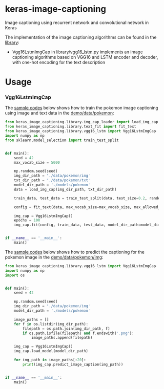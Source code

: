 # keras-image-captioning

Image captioning using recurrent network and convolutional network in Keras

The implementation of the image captioning algorithms can be found in the [library](keras_image_captioning/library):

* Vgg16LstmImgCap in [library/vgg16_lstm.py](keras_image_captioning/library/vgg16_lstm.py) implements an image captioning
algorithms based on VGG16 and LSTM encoder and decoder, with one-hot encoding for the text description

# Usage

### Vgg16LstmImgCap

The [sample codes](keras_image_captioning/demo/vgg16_lstm_train.py) below shows how to train the pokemon image 
captioning using image and text data in the [demo/data/pokemon](keras_image_captioning/demo/data/pokemon):

```python
from keras_image_captioning.library.img_cap_loader import load_img_cap
from keras_image_captioning.library.text_fit import fit_text
from keras_image_captioning.library.vgg16_lstm import Vgg16LstmImgCap
import numpy as np
from sklearn.model_selection import train_test_split


def main():
    seed = 42
    max_vocab_size = 5000

    np.random.seed(seed)
    img_dir_path = './data/pokemon/img'
    txt_dir_path = './data/pokemon/txt'
    model_dir_path = './models/pokemon'
    data = load_img_cap(img_dir_path, txt_dir_path)

    train_data, test_data = train_test_split(data, test_size=0.2, random_state=seed)

    config = fit_text(data, max_vocab_size=max_vocab_size, max_allowed_seq_length=20)

    img_cap = Vgg16LstmImgCap()
    epochs = 100
    img_cap.fit(config, train_data, test_data, model_dir_path=model_dir_path, epochs=epochs)


if __name__ == '__main__':
    main()

```

The [sample codes](keras_image_captioning/demo/vgg16_lstm_predict.py) below shows how to predict the captioning
 for the pokemon image in the [demo/data/pokemon/img](keras_image_captioning/demo/data/pokemon/img):
 
```python
from keras_image_captioning.library.vgg16_lstm import Vgg16LstmImgCap
import numpy as np
import os


def main():
    seed = 42

    np.random.seed(seed)
    img_dir_path = './data/pokemon/img'
    model_dir_path = './models/pokemon'

    image_paths = []
    for f in os.listdir(img_dir_path):
        filepath = os.path.join(img_dir_path, f)
        if os.path.isfile(filepath) and f.endswith('.png'):
            image_paths.append(filepath)

    img_cap = Vgg16LstmImgCap()
    img_cap.load_model(model_dir_path)

    for img_path in image_paths[:20]:
        print(img_cap.predict_image_caption(img_path))


if __name__ == '__main__':
    main()

```